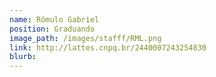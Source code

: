 ```yaml
---
name: Rômulo Gabriel
position: Graduando
image_path: /images/stafff/RML.png
link: http://lattes.cnpq.br/2440007243254830
blurb:
---
```

